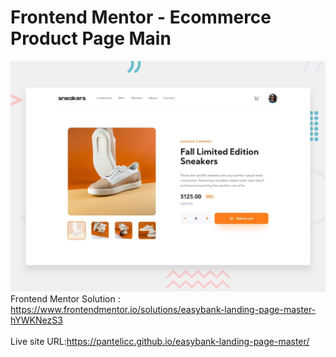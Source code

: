 # Frontend Mentor - Ecommerce Product Page Main
![Design preview for the Ecommerce Product Page Main coding challenge](./images/desktop-preview.jpg)</br>
Frontend Mentor Solution : https://www.frontendmentor.io/solutions/easybank-landing-page-master-hYWKNezS3</br></br>
Live site URL:https://pantelicc.github.io/easybank-landing-page-master/
